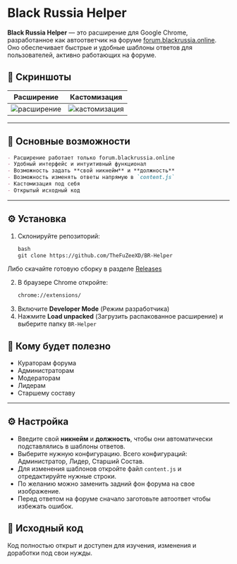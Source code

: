 # Black Russia Helper

**Black Russia Helper** — это расширение для Google Chrome, разработанное как автоответчик на форуме [forum.blackrussia.online](https://forum.blackrussia.online). Оно обеспечивает быстрые и удобные шаблоны ответов для пользователей, активно работающих на форуме.

## 📸 Скриншоты

| Расширение | Кастомизация |
| --- | --- | 
| ![расширение](https://i.postimg.cc/tgCKRT3S/screenshot1.png) | ![кастомизация](https://i.postimg.cc/g2MMDKhs/screenshot2.png) |

---

## 🧩 Основные возможности
```markdown
- Расширение работает только forum.blackrussia.online
- Удобный интерфейс и интуитивный функционал
- Возможность задать **свой никнейм** и **должность**
- Возможность изменять ответы напрямую в `content.js`
- Кастомизация под себя
- Открытый исходный код
```

---


## ⚙️ Установка

1. Склонируйте репозиторий:
   ```markdown
   bash
   git clone https://github.com/TheFuZeeXD/BR-Helper
   ```

Либо скачайте готовую сборку в разделе [Releases](https://github.com/TheFuZeeXD/BR-Helper/releases)

2. В браузере Chrome откройте:
     ```markdown
   chrome://extensions/
   ```
4. Включите **Developer Mode** (Режим разработчика)
5. Нажмите **Load unpacked** (Загрузить распакованное расширение) и выберите папку `BR-Helper`

## 👤 Кому будет полезно

* Кураторам форума
* Администраторам
* Модераторам
* Лидерам
* Старшему составу

---

## ⚙️ Настройка

* Введите свой **никнейм** и **должность**, чтобы они автоматически подставлялись в шаблоны ответов.
* Выберите нужную конфигурацию. Всего конфигураций: Администратор, Лидер, Старший Состав.
* Для изменения шаблонов откройте файл `content.js` и отредактируйте нужные строки.
* По желанию можно заменить задний фон форума на свое изображение.
* Перед ответом на форуме сначало заготовьте автоответ чтобы избежать ошибок.

## 📂 Исходный код

Код полностью открыт и доступен для изучения, изменения и доработки под свои нужды.

